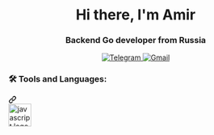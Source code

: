 <div id="header" align="center">
  <h1>
    Hi there, I'm Amir
  </h1>
  <h3>
    Backend Go developer from Russia
  </h3>
</div>

<div align="center">
  <a href="https://t.me/Flluff">
    <img src="https://img.shields.io/badge/Telegram-blue?style=for-the-badge&logo=Telegram&logoColor=black" alt="Telegram">
  </a>
  <a href="">
    <img src="https://img.shields.io/badge/Gmail-red?style=for-the-badge&logo=Gmail&logoColor=black" alt="Gmail">
  </a>
</div>

<div class="markdown-heading" dir="auto">
  <h3 align="left" class="heading-element" dir="auto">
    🛠 Tools and Languages:</h3>
  <a id="user-content--Tools and Languages" class="anchor" aria-label="Permalink: 🛠 Tools and Languages:" href="#-Tools and Languages">
    <svg class="octicon octicon-link" viewBox="0 0 16 16" version="1.1" width="16" height="16" aria-hidden="true">
      <path d="m7.775 3.275 1.25-1.25a3.5 3.5 0 1 1 4.95 4.95l-2.5 2.5a3.5 3.5 0 0 1-4.95 0 .751.751 0 0 1 .018-1.042.751.751 0 0 1 1.042-.018 1.998 1.998 0 0 0 2.83 0l2.5-2.5a2.002 2.002 0 0 0-2.83-2.83l-1.25 1.25a.751.751 0 0 1-1.042-.018.751.751 0 0 1-.018-1.042Zm-4.69 9.64a1.998 1.998 0 0 0 2.83 0l1.25-1.25a.751.751 0 0 1 1.042.018.751.751 0 0 1 .018 1.042l-1.25 1.25a3.5 3.5 0 1 1-4.95-4.95l2.5-2.5a3.5 3.5 0 0 1 4.95 0 .751.751 0 0 1-.018 1.042.751.751 0 0 1-1.042.018 1.998 1.998 0 0 0-2.83 0l-2.5 2.5a1.998 1.998 0 0 0 0 2.83Z">
      </path>
    </svg>
  </a>
</div>

<div align="left" dir="auto">
  <a target="_blank" rel="noopener noreferrer nofollow" href="https://camo.githubusercontent.com/426c1121b29abc64a6b1af1e3aa3091abb38e39c87054720b765af1425c74e7f/68747470733a2f2f63646e2e6a7364656c6976722e6e65742f67682f64657669636f6e732f64657669636f6e2f69636f6e732f6a6176617363726970742f6a6176617363726970742d6f726967696e616c2e737667">
    <img src="https://infostart.ru/upload/iblock/924/924bc2fbe0c0e9c3b1d81542519f9e95.png" height="45" alt="javascript logo" data-canonical-src="https://cdn.jsdelivr.net/gh/devicons/devicon/icons/javascript/javascript-original.svg" style="max-width: 50%;">
  </a>
<!--   <a target="_blank" rel="noopener noreferrer" href="">
    <img width="12" style="max-width: 100%;">
  </a> -->
</div>

<!--
**Amir1233/Amir1233** is a ✨ _special_ ✨ repository because its `README.md` (this file) appears on your GitHub profile.

Here are some ideas to get you started:

- 🔭 I’m currently working on ...
- 🌱 I’m currently learning ...
- 👯 I’m looking to collaborate on ...
- 🤔 I’m looking for help with ...
- 💬 Ask me about ...
- 📫 How to reach me: ...
- 😄 Pronouns: ...
- ⚡ Fun fact: ...
-->
